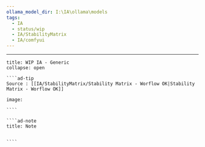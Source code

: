 ```yaml
---
ollama_model_dir: I:\IA\ollama\models
tags:
  - IA
  - status/wip
  - IA/StabilityMatrix
  - IA/comfyui
---
```


---
 
``````ad-example
title: WIP IA - Generic
collapse: open

````ad-tip
Source : [[IA/StabilityMatrix/Stability Matrix - Worflow OK|Stability Matrix - Worflow OK]]

image:  

````

````ad-note
title: Note
 

````

``````
